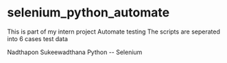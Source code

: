 # selenium_python_automate
This is part of my intern project
Automate testing
The scripts are seperated into 6 cases test data


Nadthapon Sukeewadthana
Python -- Selenium
